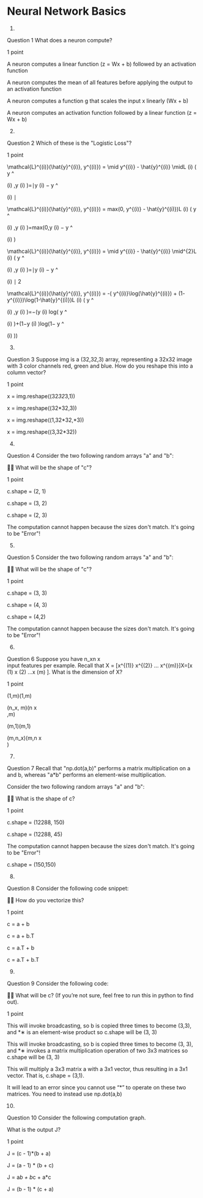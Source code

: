 # Neural Network Basics

1.
Question 1
What does a neuron compute?

1 point

A neuron computes a linear function (z = Wx + b) followed by an activation function


A neuron computes the mean of all features before applying the output to an activation function


A neuron computes a function g that scales the input x linearly (Wx + b)


A neuron computes an activation function followed by a linear function (z = Wx + b)

2.
Question 2
Which of these is the "Logistic Loss"?

1 point

\mathcal{L}^{(i)}(\hat{y}^{(i)}, y^{(i)}) = \mid y^{(i)} - \hat{y}^{(i)} \midL 
(i)
 ( 
y
^
​	
  
(i)
 ,y 
(i)
 )=∣y 
(i)
 − 
y
^
​	
  
(i)
 ∣


\mathcal{L}^{(i)}(\hat{y}^{(i)}, y^{(i)}) = max(0, y^{(i)} - \hat{y}^{(i)})L 
(i)
 ( 
y
^
​	
  
(i)
 ,y 
(i)
 )=max(0,y 
(i)
 − 
y
^
​	
  
(i)
 )


\mathcal{L}^{(i)}(\hat{y}^{(i)}, y^{(i)}) = \mid y^{(i)} - \hat{y}^{(i)} \mid^{2}L 
(i)
 ( 
y
^
​	
  
(i)
 ,y 
(i)
 )=∣y 
(i)
 − 
y
^
​	
  
(i)
 ∣ 
2
 


\mathcal{L}^{(i)}(\hat{y}^{(i)}, y^{(i)}) = -( y^{(i)}\log(\hat{y}^{(i)}) + (1- y^{(i)})\log(1-\hat{y}^{(i)})L 
(i)
 ( 
y
^
​	
  
(i)
 ,y 
(i)
 )=−(y 
(i)
 log( 
y
^
​	
  
(i)
 )+(1−y 
(i)
 )log(1− 
y
^
​	
  
(i)
 ))

3.
Question 3
Suppose img is a (32,32,3) array, representing a 32x32 image with 3 color channels red, green and blue. How do you reshape this into a column vector?

1 point

x = img.reshape((32*32*3,1))


x = img.reshape((32*32,3))


x = img.reshape((1,32*32,*3))


x = img.reshape((3,32*32))

4.
Question 4
Consider the two following random arrays "a" and "b":


What will be the shape of "c"?

1 point

c.shape = (2, 1)


c.shape = (3, 2)


c.shape = (2, 3)


The computation cannot happen because the sizes don't match. It's going to be "Error"!

5.
Question 5
Consider the two following random arrays "a" and "b":


What will be the shape of "c"?

1 point

c.shape = (3, 3)


c.shape = (4, 3)


c.shape = (4,2)


The computation cannot happen because the sizes don't match. It's going to be "Error"!

6.
Question 6
Suppose you have n_xn 
x
​	
  input features per example. Recall that X = [x^{(1)} x^{(2)} ... x^{(m)}]X=[x 
(1)
 x 
(2)
 ...x 
(m)
 ]. What is the dimension of X?

1 point

(1,m)(1,m)


(n_x, m)(n 
x
​	
 ,m)


(m,1)(m,1)


(m,n_x)(m,n 
x
​	
 )

7.
Question 7
Recall that "np.dot(a,b)" performs a matrix multiplication on a and b, whereas "a*b" performs an element-wise multiplication.

Consider the two following random arrays "a" and "b":


What is the shape of c?

1 point

c.shape = (12288, 150)


c.shape = (12288, 45)


The computation cannot happen because the sizes don't match. It's going to be "Error"!


c.shape = (150,150)

8.
Question 8
Consider the following code snippet:


How do you vectorize this?

1 point

c = a + b


c = a + b.T


c = a.T + b


c = a.T + b.T

9.
Question 9
Consider the following code:


What will be c? (If you’re not sure, feel free to run this in python to find out).

1 point

This will invoke broadcasting, so b is copied three times to become (3,3), and *∗ is an element-wise product so c.shape will be (3, 3)


This will invoke broadcasting, so b is copied three times to become (3, 3), and *∗ invokes a matrix multiplication operation of two 3x3 matrices so c.shape will be (3, 3)


This will multiply a 3x3 matrix a with a 3x1 vector, thus resulting in a 3x1 vector. That is, c.shape = (3,1).


It will lead to an error since you cannot use “*” to operate on these two matrices. You need to instead use np.dot(a,b)

10.
Question 10
Consider the following computation graph.


What is the output J?

1 point

J = (c - 1)*(b + a)


J = (a - 1) * (b + c)


J = a*b + b*c + a*c


J = (b - 1) * (c + a)

